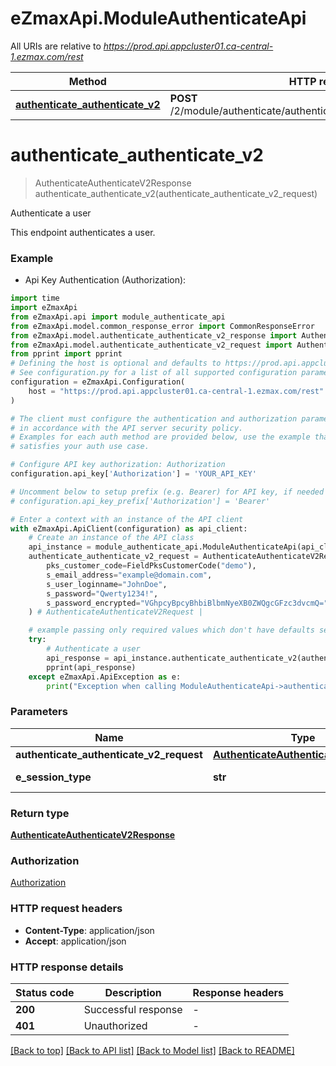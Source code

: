 # eZmaxApi.ModuleAuthenticateApi

All URIs are relative to *https://prod.api.appcluster01.ca-central-1.ezmax.com/rest*

Method | HTTP request | Description
------------- | ------------- | -------------
[**authenticate_authenticate_v2**](ModuleAuthenticateApi.md#authenticate_authenticate_v2) | **POST** /2/module/authenticate/authenticate/ezsignuser/{eSessionType} | Authenticate a user


# **authenticate_authenticate_v2**
> AuthenticateAuthenticateV2Response authenticate_authenticate_v2(authenticate_authenticate_v2_request)

Authenticate a user

This endpoint authenticates a user.

### Example

* Api Key Authentication (Authorization):
```python
import time
import eZmaxApi
from eZmaxApi.api import module_authenticate_api
from eZmaxApi.model.common_response_error import CommonResponseError
from eZmaxApi.model.authenticate_authenticate_v2_response import AuthenticateAuthenticateV2Response
from eZmaxApi.model.authenticate_authenticate_v2_request import AuthenticateAuthenticateV2Request
from pprint import pprint
# Defining the host is optional and defaults to https://prod.api.appcluster01.ca-central-1.ezmax.com/rest
# See configuration.py for a list of all supported configuration parameters.
configuration = eZmaxApi.Configuration(
    host = "https://prod.api.appcluster01.ca-central-1.ezmax.com/rest"
)

# The client must configure the authentication and authorization parameters
# in accordance with the API server security policy.
# Examples for each auth method are provided below, use the example that
# satisfies your auth use case.

# Configure API key authorization: Authorization
configuration.api_key['Authorization'] = 'YOUR_API_KEY'

# Uncomment below to setup prefix (e.g. Bearer) for API key, if needed
# configuration.api_key_prefix['Authorization'] = 'Bearer'

# Enter a context with an instance of the API client
with eZmaxApi.ApiClient(configuration) as api_client:
    # Create an instance of the API class
    api_instance = module_authenticate_api.ModuleAuthenticateApi(api_client)
    authenticate_authenticate_v2_request = AuthenticateAuthenticateV2Request(
        pks_customer_code=FieldPksCustomerCode("demo"),
        s_email_address="example@domain.com",
        s_user_loginname="JohnDoe",
        s_password="Qwerty1234!",
        s_password_encrypted="VGhpcyBpcyBhbiBlbmNyeXB0ZWQgcGFzc3dvcmQ=",
    ) # AuthenticateAuthenticateV2Request | 

    # example passing only required values which don't have defaults set
    try:
        # Authenticate a user
        api_response = api_instance.authenticate_authenticate_v2(authenticate_authenticate_v2_request)
        pprint(api_response)
    except eZmaxApi.ApiException as e:
        print("Exception when calling ModuleAuthenticateApi->authenticate_authenticate_v2: %s\n" % e)
```


### Parameters

Name | Type | Description  | Notes
------------- | ------------- | ------------- | -------------
 **authenticate_authenticate_v2_request** | [**AuthenticateAuthenticateV2Request**](AuthenticateAuthenticateV2Request.md)|  |
 **e_session_type** | **str**|  | defaults to "ezsignuser"

### Return type

[**AuthenticateAuthenticateV2Response**](AuthenticateAuthenticateV2Response.md)

### Authorization

[Authorization](../README.md#Authorization)

### HTTP request headers

 - **Content-Type**: application/json
 - **Accept**: application/json


### HTTP response details
| Status code | Description | Response headers |
|-------------|-------------|------------------|
**200** | Successful response |  -  |
**401** | Unauthorized |  -  |

[[Back to top]](#) [[Back to API list]](../README.md#documentation-for-api-endpoints) [[Back to Model list]](../README.md#documentation-for-models) [[Back to README]](../README.md)

